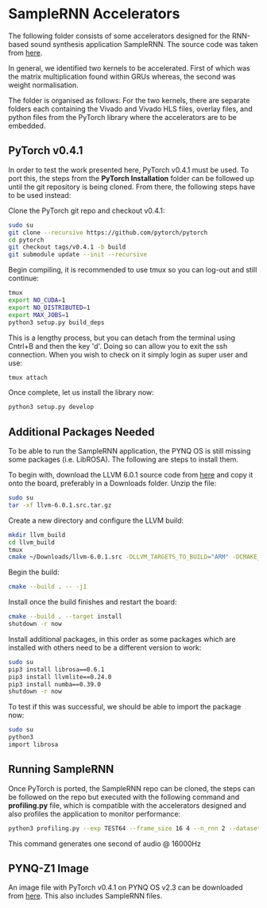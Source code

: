 # SampleRNN Accelerators
The following folder consists of some accelerators designed for the RNN-based sound synthesis application SampleRNN. The source code was taken from [here](https://github.com/deepsound-project/samplernn-pytorch).

In general, we identified two kernels to be accelerated. First of which was the matrix multiplication found within GRUs whereas, the second was weight normalisation.

The folder is organised as follows: For the two kernels, there are separate folders each containing the Vivado and Vivado HLS files, overlay files, and python files from the PyTorch library where the accelerators are to be embedded.

## PyTorch v0.4.1
In order to test the work presented here, PyTorch v0.4.1 must be used. To port this, the steps from the **PyTorch Installation** folder can be followed up until the git repository is being cloned. From there, the following steps have to be used instead:

Clone the PyTorch git repo and checkout v0.4.1:
```sh
sudo su
git clone --recursive https://github.com/pytorch/pytorch
cd pytorch
git checkout tags/v0.4.1 -b build
git submodule update --init --recursive
```
Begin compiling, it is recommended to use tmux so you can log-out and still continue:
```sh
tmux
export NO_CUDA=1
export NO_DISTRIBUTED=1
export MAX_JOBS=1
python3 setup.py build_deps
```
This is a lengthy process, but you can detach from the terminal using Cntrl+B and then the key 'd'. Doing so can allow you to exit the ssh connection. When you wish to check on it simply login as super user and use:
```sh
tmux attach
```
Once complete, let us install the library now:
```sh
python3 setup.py develop
```

## Additional Packages Needed
To be able to run the SampleRNN application, the PYNQ OS is still missing some packages (i.e. LibROSA). The following are steps to install them.

To begin with, download the LLVM 6.0.1 source code from [here](http://releases.llvm.org/download.html#6.0.1) and copy it onto the board, preferably in a Downloads folder. Unzip the file:
```sh
sudo su
tar -xf llvm-6.0.1.src.tar.gz
```
Create a new directory and configure the LLVM build:
```sh
mkdir llvm_build
cd llvm_build
tmux
cmake ~/Downloads/llvm-6.0.1.src -DLLVM_TARGETS_TO_BUILD="ARM" -DCMAKE_BUILD_TYPE="Release"
```
Begin the build:
```sh
cmake --build . -- -j1
```
Install once the build finishes and restart the board:
```sh
cmake --build . --target install
shutdown -r now
```
Install additional packages, in this order as some packages which are installed with others need to be a different version to work:
```sh
sudo su
pip3 install librosa==0.6.1
pip3 install llvmlite==0.24.0
pip3 install numba==0.39.0
shutdown -r now
```
To test if this was successful, we should be able to import the package now:
```sh
sudo su
python3
import librosa
```

## Running SampleRNN
Once PyTorch is ported, the SampleRNN repo can be cloned, the steps can be followed on the repo but executed with the following command and **profiling.py** file, which is compatible with the accelerators designed and also profiles the application to monitor performance:
```sh
python3 profiling.py --exp TEST64 --frame_size 16 4 --n_rnn 2 --dataset piano --cuda False --sample_length 16000 --dim 64
```
This command generates one second of audio @ 16000Hz

## PYNQ-Z1 Image
An image file with PyTorch v0.4.1 on PYNQ OS v2.3 can be downloaded from [here](). This also includes SampleRNN files.